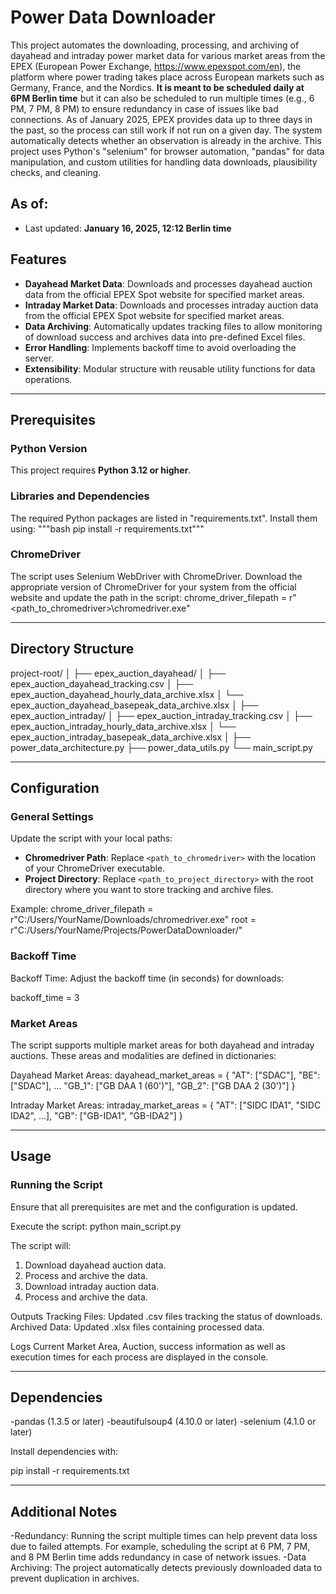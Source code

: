 # Power Data Downloader

This project automates the downloading, processing, and archiving of dayahead and intraday power market data for various market areas from the EPEX (European Power Exchange, https://www.epexspot.com/en), the platform where power trading takes place across European markets such as Germany, France, and the Nordics. **It is meant to be scheduled daily at 6PM Berlin time** but it can also be scheduled to run multiple times (e.g., 6 PM, 7 PM, 8 PM) to ensure redundancy in case of issues like bad connections. As of January 2025, EPEX provides data up to three days in the past, so the process can still work if not run on a given day. The system automatically detects whether an observation is already in the archive. This project uses Python's "selenium" for browser automation, "pandas" for data manipulation, and custom utilities for handling data downloads, plausibility checks, and cleaning.

## As of:

- Last updated: **January 16, 2025, 12:12 Berlin time**

## Features

- **Dayahead Market Data**: Downloads and processes dayahead auction data from the official EPEX Spot website for specified market areas.
- **Intraday Market Data**: Downloads and processes intraday auction data from the official EPEX Spot website for specified market areas.
- **Data Archiving**: Automatically updates tracking files to allow monitoring of download success and archives data into pre-defined Excel files.
- **Error Handling**: Implements backoff time to avoid overloading the server.
- **Extensibility**: Modular structure with reusable utility functions for data operations.

---

## Prerequisites

### Python Version
This project requires **Python 3.12 or higher**.

### Libraries and Dependencies
The required Python packages are listed in "requirements.txt". Install them using: """bash pip install -r requirements.txt"""

### ChromeDriver
The script uses Selenium WebDriver with ChromeDriver. Download the appropriate version of ChromeDriver for your system from the official website and update the path in the script:
chrome_driver_filepath = r"<path_to_chromedriver>\chromedriver.exe"

---

## Directory Structure
project-root/
│
├── epex_auction_dayahead/
│   ├── epex_auction_dayahead_tracking.csv
│   ├── epex_auction_dayahead_hourly_data_archive.xlsx
│   └── epex_auction_dayahead_basepeak_data_archive.xlsx
│
├── epex_auction_intraday/
│   ├── epex_auction_intraday_tracking.csv
│   ├── epex_auction_intraday_hourly_data_archive.xlsx
│   └── epex_auction_intraday_basepeak_data_archive.xlsx
│
├── power_data_architecture.py
├── power_data_utils.py
└── main_script.py

---

## Configuration

### General Settings

Update the script with your local paths:

- **Chromedriver Path**: Replace `<path_to_chromedriver>` with the location of your ChromeDriver executable.
- **Project Directory**: Replace `<path_to_project_directory>` with the root directory where you want to store tracking and archive files.

Example:
chrome_driver_filepath = r"C:/Users/YourName/Downloads/chromedriver.exe"
root = r"C:/Users/YourName/Projects/PowerDataDownloader/"

### Backoff Time
Backoff Time: Adjust the backoff time (in seconds) for downloads:

backoff_time = 3

### Market Areas
The script supports multiple market areas for both dayahead and intraday auctions. These areas and modalities are defined in dictionaries:

Dayahead Market Areas:
dayahead_market_areas = {
    "AT": ["SDAC"], "BE": ["SDAC"], ... "GB_1": ["GB DAA 1 (60')"], "GB_2": ["GB DAA 2 (30')"]
}

Intraday Market Areas:
intraday_market_areas = {
    "AT": ["SIDC IDA1", "SIDC IDA2", ...], "GB": ["GB-IDA1", "GB-IDA2"]
}

---

## Usage

### Running the Script

Ensure that all prerequisites are met and the configuration is updated.

Execute the script:
python main_script.py

The script will:
1. Download dayahead auction data.
2. Process and archive the data.
3. Download intraday auction data.
4. Process and archive the data.

Outputs
Tracking Files: Updated .csv files tracking the status of downloads.
Archived Data: Updated .xlsx files containing processed data.

Logs
Current Market Area, Auction, success information as well as execution times for each process are displayed in the console.

---

## Dependencies

-pandas (1.3.5 or later)
-beautifulsoup4 (4.10.0 or later)
-selenium (4.1.0 or later)

Install dependencies with:

pip install -r requirements.txt

---

## Additional Notes

-Redundancy: Running the script multiple times can help prevent data loss due to failed attempts. For example, scheduling the script at 6 PM, 7 PM, and 8 PM Berlin time adds redundancy in case of network issues.
-Data Archiving: The project automatically detects previously downloaded data to prevent duplication in archives.